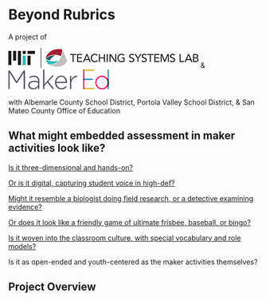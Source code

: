 # **Beyond Rubrics**

A project of

![Image](/assets/images/logo-TSL.jpg)    &     ![Image](/assets/images/logo-makered.png)

with Albemarle County School District, Portola Valley School District, & San Mateo County Office of Education

## What might embedded assessment in maker activities look like?

[Is it three-dimensional and hands-on?](/stereocraft/www.md)

[Or is it digital, capturing student voice in high-def?](/reflection-collection/www.md)

[Might it resemble a biologist doing field research, or a detective examining evidence?](/field-guide/www.md)

[Or does it look like a friendly game of ultimate frisbee, baseball, or bingo?](/maker-moments/www.md)

[Is it woven into the classroom culture, with special vocabulary and role models?](/superpower-sleuth/www.md)

Is it as open-ended and youth-centered as the maker activities themselves?

## **Project Overview**
